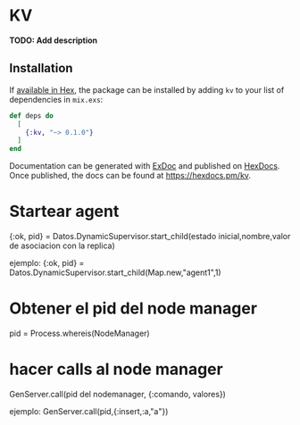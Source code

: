 # KV

**TODO: Add description**

## Installation

If [available in Hex](https://hex.pm/docs/publish), the package can be installed
by adding `kv` to your list of dependencies in `mix.exs`:

```elixir
def deps do
  [
    {:kv, "~> 0.1.0"}
  ]
end
```

Documentation can be generated with [ExDoc](https://github.com/elixir-lang/ex_doc)
and published on [HexDocs](https://hexdocs.pm). Once published, the docs can
be found at <https://hexdocs.pm/kv>.

# Startear agent
{:ok, pid} = Datos.DynamicSupervisor.start_child(estado inicial,nombre,valor de asociacion con la replica) 

ejemplo: {:ok, pid} = Datos.DynamicSupervisor.start_child(Map.new,"agent1",1)

# Obtener el pid del node manager
pid = Process.whereis(NodeManager)

# hacer calls al node manager
GenServer.call(pid del nodemanager, {:comando, valores})

ejemplo:  GenServer.call(pid,{:insert,:a,"a"})


